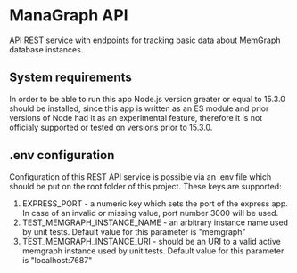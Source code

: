 # ManaGraph API

API REST service with endpoints for tracking basic data about MemGraph database instances.

## System requirements

In order to be able to run this app Node.js version greater or equal to 15.3.0 should be installed, since this app is written as an ES module and prior versions of Node had it as an experimental feature, therefore it is not officialy supported or tested on versions prior to 15.3.0.

## .env configuration

Configuration of this REST API service is possible via an .env file which should be put on the root folder of this project. These keys are supported:

1. EXPRESS_PORT - a numeric key which sets the port of the express app. In case of an invalid or missing value, port number 3000 will be used.
2. TEST_MEMGRAPH_INSTANCE_NAME - an arbitrary instance name used by unit tests. Default value for this parameter is "memgraph"
3. TEST_MEMGRAPH_INSTANCE_URI - should be an URI to a valid active memgraph instance used by unit tests. Default value for this parameter is "localhost:7687"
